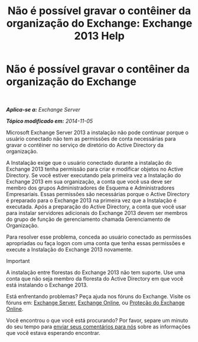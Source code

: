 ﻿---
title: 'Não é possível gravar o contêiner da organização do Exchange: Exchange 2013 Help'
TOCTitle: Não é possível gravar o contêiner da organização do Exchange
ms:assetid: 17c4667b-7db1-4e0a-b824-1f6d51d980a9
ms:mtpsurl: https://technet.microsoft.com/pt-br/library/ms.exch.setupreadiness.globalserverinstall(v=EXCHG.150)
ms:contentKeyID: 50485020
ms.date: 05/22/2018
mtps_version: v=EXCHG.150
ms.translationtype: MT
---

# Não é possível gravar o contêiner da organização do Exchange

 

_**Aplica-se a:** Exchange Server_

_**Tópico modificado em:** 2014-11-05_

Microsoft Exchange Server 2013 a instalação não pode continuar porque o usuário conectado não tem as permissões de conta necessárias para gravar o contêiner no serviço de diretório do Active Directory da organização.

A Instalação exige que o usuário conectado durante a instalação do Exchange 2013 tenha permissão para criar e modificar objetos no Active Directory. Se você estiver executando pela primeira vez a Instalação do Exchange 2013 em sua organização, a conta que você usa deve ser membro dos grupos Administradores de Esquema e Administradores Empresariais. Essas permissões são necessárias porque o Active Directory é preparado para o Exchange 2013 na primeira vez que a Instalação é executada. Após a preparação do Active Directory, a conta que você usar para instalar servidores adicionais do Exchange 2013 devem ser membros do grupo de função de gerenciamento chamada Gerenciamento de Organização.

Para resolver esse problema, conceda ao usuário conectado as permissões apropriadas ou faça logon com uma conta que tenha essas permissões e execute a Instalação do Exchange 2013 novamente.


> [!IMPORTANT]
> A instalação entre florestas do Exchange 2013 não tem suporte. Use uma conta que não seja membro da floresta do Active Directory em que você está instalando o Exchange 2013.



Está enfrentando problemas? Peça ajuda nos fóruns do Exchange. Visite os fóruns em: [Exchange Server](https://go.microsoft.com/fwlink/p/?linkid=60612), [Exchange Online](https://go.microsoft.com/fwlink/p/?linkid=267542), ou [Proteção do Exchange Online](https://go.microsoft.com/fwlink/p/?linkid=285351).

Você encontrou o que você está procurando? Por favor, separe um minuto do seu tempo para [enviar seus comentários para nós](mailto:exsetuphelpfeedback@microsoft.com?subject=exchange%202013%20setup%20help%20feedback) sobre as informações que você estava esperando encontrar.

